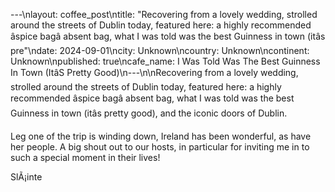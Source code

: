 ---\nlayout: coffee_post\ntitle: "Recovering from a lovely wedding, strolled around the streets of Dublin today, featured here: a highly recommended âspice bagâ absent bag, what I was told was the best Guinness in town (itâs pre"\ndate: 2024-09-01\ncity: Unknown\ncountry: Unknown\ncontinent: Unknown\npublished: true\ncafe_name: I Was Told Was The Best Guinness In Town (ItâS Pretty Good)\n---\n\nRecovering from a lovely wedding, strolled around the streets of Dublin today, featured here: a highly recommended âspice bagâ absent bag, what I was told was the best Guinness in town (itâs pretty good), and the iconic doors of Dublin. 

Leg one of the trip is winding down, Ireland has been wonderful, as have her people. A big shout out to our hosts, in particular for inviting me in to such a special moment in their lives! 

SlÃ¡inte
